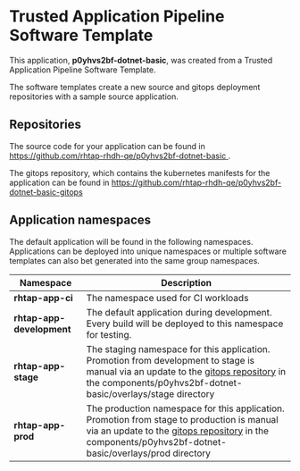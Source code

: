 # Trusted Application Pipeline Software Template

This application, **p0yhvs2bf-dotnet-basic**, was created from a Trusted Application Pipeline Software Template.

The software templates create a new source and gitops deployment repositories with a sample source application. 

## Repositories

The source code for your application can be found in [https://github.com/rhtap-rhdh-qe/p0yhvs2bf-dotnet-basic ](https://github.com/rhtap-rhdh-qe/p0yhvs2bf-dotnet-basic ).
 
The gitops repository, which contains the kubernetes manifests for the application can be found in 
[https://github.com/rhtap-rhdh-qe/p0yhvs2bf-dotnet-basic-gitops ](https://github.com/rhtap-rhdh-qe/p0yhvs2bf-dotnet-basic-gitops ) 

## Application namespaces 

The default application will be found in the following namespaces. Applications can be deployed into unique namespaces or multiple software templates can also bet generated into the same group namespaces.  

|  Namespace   |  Description   |  
| -------- | -------- |
| **rhtap-app-ci** | The namespace used for CI workloads |
| **rhtap-app-development** | The default application during development. Every build will be deployed to this namespace for testing. |
| **rhtap-app-stage** | The staging namespace for this application. Promotion from development to stage is manual via an update to the [gitops repository](https://github.com/rhtap-rhdh-qe/p0yhvs2bf-dotnet-basic-gitops ) in the components/p0yhvs2bf-dotnet-basic/overlays/stage directory |
| **rhtap-app-prod** | The production namespace for this application. Promotion from stage to production is manual via an update to the [gitops repository](https://github.com/rhtap-rhdh-qe/p0yhvs2bf-dotnet-basic-gitops ) in the components/p0yhvs2bf-dotnet-basic/overlays/prod directory |